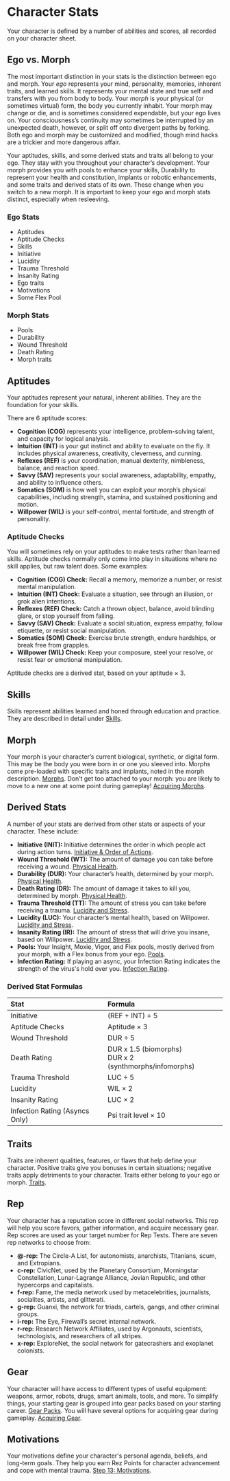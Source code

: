 # Character Stats

Your character is defined by a number of abilities and scores, all recorded on your character sheet.

## Ego vs. Morph

The most important distinction in your stats is the distinction between ego and morph. Your _ego_ represents your mind, personality, memories, inherent traits, and learned skills. It represents your mental state and true self and transfers with you from body to body. Your _morph_ is your physical (or sometimes virtual) form, the body you currently inhabit. Your morph may change or die, and is sometimes considered expendable, but your ego lives on. Your consciousness’s continuity may sometimes be interrupted by an unexpected death, however, or split off onto divergent paths by forking. Both ego and morph may be customized and modified, though mind hacks are a trickier and more dangerous affair.

Your aptitudes, skills, and some derived stats and traits all belong to your ego. They stay with you throughout your character’s development. Your morph provides you with pools to enhance your skills, Durability to represent your health and constitution, implants or robotic enhancements, and some traits and derived stats of its own. These change when you switch to a new morph. It is important to keep your ego and morph stats distinct, especially when resleeving.

<!-- CLEANED blockquote -->

### Ego Stats

<!-- CLEANED div class="two-columns" -->

- Aptitudes
- Aptitude Checks
- Skills
- Initiative
- Lucidity
- Trauma Threshold
- Insanity Rating
- Ego traits
- Motivations
- Some Flex Pool

<!-- CLEANED /div -->

<!-- CLEANED /blockquote -->

<!-- CLEANED blockquote -->

### Morph Stats

<!-- CLEANED div class="two-columns" -->

- Pools
- Durability
- Wound Threshold
- Death Rating
- Morph traits

<!-- CLEANED /div -->

<!-- CLEANED /blockquote -->

## Aptitudes

Your aptitudes represent your natural, inherent abilities. They are the foundation for your skills.

There are 6 aptitude scores:

- **Cognition (COG)** represents your intelligence, problem-solving talent, and capacity for logical analysis.
- **Intuition (INT)** is your gut instinct and ability to evaluate on the fly. It includes physical awareness, creativity, cleverness, and cunning.
- **Reflexes (REF)** is your coordination, manual dexterity, nimbleness, balance, and reaction speed.
- **Savvy (SAV)** represents your social awareness, adaptability, empathy, and ability to influence others.
- **Somatics (SOM)** is how well you can exploit your morph’s physical capabilities, including strength, stamina, and sustained positioning and motion.
- **Willpower (WIL)** is your self-control, mental fortitude, and strength of personality.

### Aptitude Checks

You will sometimes rely on your aptitudes to make tests rather than learned skills. Aptitude checks normally only come into play in situations where no skill applies, but raw talent does. Some examples:

- **Cognition (COG) Check:** Recall a memory, memorize a number, or resist mental manipulation.
- **Intuition (INT) Check:** Evaluate a situation, see through an illusion, or grok alien intentions.
- **Reflexes (REF) Check:** Catch a thrown object, balance, avoid blinding glare, or stop yourself from falling.
- **Savvy (SAV) Check:** Evaluate a social situation, express empathy, follow etiquette, or resist social manipulation.
- **Somatics (SOM) Check:** Exercise brute strength, endure hardships, or break free from grapples.
- **Willpower (WIL) Check:** Keep your composure, steel your resolve, or resist fear or emotional manipulation.

Aptitude checks are a derived stat, based on your aptitude × 3.

## Skills

Skills represent abilities learned and honed through education and practice. They are described in detail under [Skills](../04/18-skills.md).

## Morph

Your morph is your character’s current biological, synthetic, or digital form. This may be the body you were born in or one you sleeved into. Morphs come pre-loaded with specific traits and implants, noted in the morph description. [Morphs](../04/21-morphs.md). Don’t get too attached to your morph: you are likely to move to a new one at some point during gameplay! [Acquiring Morphs](../15/03-acquiring-morphs.md).

## Derived Stats

A number of your stats are derived from other stats or aspects of your character. These include:

- **Initiative (INIT):** Initiative determines the order in which people act during action turns. [Initiative & Order of Actions](../03/04-initiative-order-of-actions.md).
- **Wound Threshold (WT):** The amount of damage you can take before receiving a wound. [Physical Health](../12/16-physical-health.md).
- **Durability (DUR):** Your character’s health, determined by your morph. [Physical Health](../12/16-physical-health.md).
- **Death Rating (DR):** The amount of damage it takes to kill you, determined by morph. [Physical Health](../12/16-physical-health.md).
- **Trauma Threshold (TT):** The amount of stress you can take before receiving a trauma. [Lucidity and Stress](../12/18-mental-health.md#lucidity-and-stress).
- **Lucidity (LUC):** Your character’s mental health, based on Willpower. [Lucidity and Stress](../12/18-mental-health.md#lucidity-and-stress).
- **Insanity Rating (IR):** The amount of stress that will drive you insane, based on Willpower. [Lucidity and Stress](../12/18-mental-health.md#lucidity-and-stress).
- **Pools:** Your Insight, Moxie, Vigor, and Flex pools, mostly derived from your morph, with a Flex bonus from your ego. [Pools](../03/05-pools.md).
- **Infection Rating:** If playing an async, your Infection Rating indicates the strength of the virus's hold over you. [Infection Rating](../14/01-psi-overview.md#infection-rating).

<!-- CLEANED blockquote class="table" -->

### Derived Stat Formulas

| Stat                           | Formula                                                   |
| :----------------------------- | :-------------------------------------------------------- |
| Initiative                     | (REF + INT) ÷ 5                                           |
| Aptitude Checks                | Aptitude × 3                                              |
| Wound Threshold                | DUR ÷ 5                                                   |
| Death Rating                   | DUR x 1.5 (biomorphs)<br>DUR x 2 (synthmorphs/infomorphs) |
| Trauma Threshold               | LUC ÷ 5                                                   |
| Lucidity                       | WIL × 2                                                   |
| Insanity Rating                | LUC × 2                                                   |
| Infection Rating (Asyncs Only) | Psi trait level × 10                                      |

<!-- CLEANED /blockquote -->

## Traits

Traits are inherent qualities, features, or flaws that help define your character. Positive traits give you bonuses in certain situations; negative traits apply detriments to your character. Traits either belong to your ego or morph. [Traits](../04/28-traits.md).

## Rep

Your character has a reputation score in different social networks. This rep will help you score favors, gather information, and acquire necessary gear. Rep scores are used as your target number for Rep Tests. There are seven rep networks to choose from:

- **@-rep:** The Circle-A List, for autonomists, anarchists, Titanians, scum, and Extropians.
- **c-rep:** CivicNet, used by the Planetary Consortium, Morningstar Constellation, Lunar-Lagrange Alliance, Jovian Republic, and other hypercorps and capitalists.
- **f-rep:** Fame, the media network used by metacelebrities, journalists, socialites, artists, and glitterati.
- **g-rep:** Guanxi, the network for triads, cartels, gangs, and other criminal groups.
- **i-rep:** The Eye, Firewall’s secret internal network.
- **r-rep:** Research Network Affiliates, used by Argonauts, scientists, technologists, and researchers of all stripes.
- **x-rep:** ExploreNet, the social network for gatecrashers and exoplanet colonists.

## Gear

Your character will have access to different types of useful equipment: weapons, armor, robots, drugs, smart animals, tools, and more. To simplify things, your starting gear is grouped into gear packs based on your starting career. [Gear Packs](../04/27-gear-packs.md). You will have several options for acquiring gear during gameplay. [Acquiring Gear](../16/02-acquiring-gear.md).

## Motivations

Your motivations define your character's personal agenda, beliefs, and long-term goals. They help you earn Rez Points for character advancement and cope with mental trauma. [Step 13: Motivations](../04/16-step-13-motivations.md).

